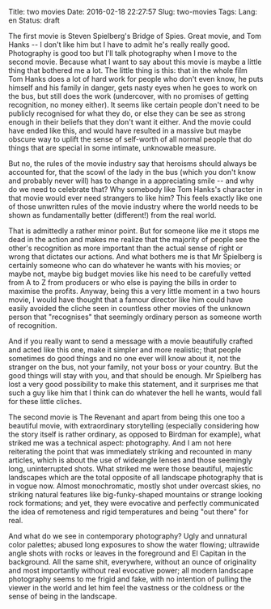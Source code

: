 Title: two movies
Date: 2016-02-18 22:27:57
Slug: two-movies
Tags:
Lang: en
Status: draft

The first movie is Steven Spielberg's Bridge of Spies. Great movie, and Tom Hanks -- I don't like him but I have to admit he's really really good. Photography is good too but I'll talk photography when I move to the second movie. Because what I want to say about this movie is maybe a little thing that bothered me a lot. The little thing is this: that in the whole film Tom Hanks does a lot of hard work for people who don't even know, he puts himself and his family in danger, gets nasty eyes when he goes to work on the bus, but still does the work (undercover, with no promises of getting recognition, no money either). It seems like certain people don't need to be publicly recognised for what they do, or else they can be see as strong enough in their beliefs that they don't want it either. And the movie could have ended like this, and would have resulted in a massive but maybe obscure way to uplift the sense of self-worth of all normal people that do things that are special in some intimate, unknowable measure.

But no, the rules of the movie industry say that heroisms should always be accounted for, that the scowl of the lady in the bus (which you don't know and probably never will) has to change in a appreciating smile -- and why do we need to celebrate that? Why somebody like Tom Hanks's character in that movie would ever need strangers to like him? This feels exactly like one of those unwritten rules of the movie industry where the world needs to be shown as fundamentally better (different!) from the real world.

That is admittedly a rather minor point. But for someone like me it stops me dead in the action and makes me realize that the majority of people see the other's recognition as more important than the actual sense of right or wrong that dictates our actions. And what bothers me is that Mr Spielberg is certainly someone who can do whatever he wants with his movies; or maybe not, maybe big budget movies like his need to be carefully vetted from A to Z from producers or who else is paying the bills in order to maximise the profits. Anyway, being this a very little moment in a two hours movie, I would have thought that a famour director like him could have easily avoided the cliche seen in countless other movies of the unknown person that "recognises" that seemingly ordinary person as someone worth of recognition.

And if you really want to send a message with a movie beautifully crafted and acted like this one, make it simpler and more realistic; that people sometimes do good things and no one ever will know about it, not the stranger on the bus, not your family, not your boss or your country. But the good things will stay with you, and that should be enough. Mr Spielberg has lost a very good possibility to make this statement, and it surprises me that such a guy like him that I think can do whatever the hell he wants, would fall for these little cliches.

The second movie is The Revenant and apart from being this one too a beautiful movie, with extraordinary storytelling (especially considering how the story itself is rather ordinary, as opposed to Birdman for example), what striked me was a technical aspect: photography. And I am not here reiterating the point that was immediately striking and recounted in many articles, which is about the use of wideangle lenses and those seemingly long, uninterrupted shots. What striked me were those beautiful, majestic landscapes which are the total opposite of all landscape photography that is in vogue now. Almost monochromatic, mostly shot under overcast skies, no striking natural features like big-funky-shaped mountains or strange looking rock formations; and yet, they were evocative and perfectly communicated the idea of remoteness and rigid temperatures and being "out there" for real.

And what do we see in contemporary photography? Ugly and unnatural color palettes; abused long exposures to show the water flowing; ultrawide angle shots with rocks or leaves in the foreground and El Capitan in the background. All the same shit, everywhere, without an ounce of originality and most importantly without real evocative power; all modern landscape photography seems to me frigid and fake, with no intention of pulling the viewer in the world and let him feel the vastness or the coldness or the sense of being in the landscape.

<!-- PELICAN_END_SUMMARY -->
